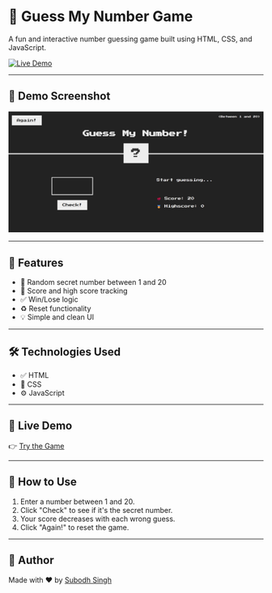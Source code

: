 # 🎯 Guess My Number Game

A fun and interactive number guessing game built using HTML, CSS, and JavaScript.

[![Live Demo](https://img.shields.io/badge/View-Live-green)](https://subodh2708.github.io/Guess-my-number/)

---

## 📸 Demo Screenshot

<img src="./screenshot.png" alt="Guess My Number Game Screenshot" width="700"/>

---

## 🚀 Features

- 🔢 Random secret number between 1 and 20
- 🎯 Score and high score tracking
- ✅ Win/Lose logic
- ♻️ Reset functionality
- 💡 Simple and clean UI

---

## 🛠️ Technologies Used

- ✅ HTML
- 🎨 CSS
- ⚙️ JavaScript

---

## 🔗 Live Demo

👉 [Try the Game](https://subodh2708.github.io/Guess-my-number/)

---

## 🧠 How to Use

1. Enter a number between 1 and 20.
2. Click "Check" to see if it's the secret number.
3. Your score decreases with each wrong guess.
4. Click "Again!" to reset the game.

---

## 🙌 Author

Made with ❤️ by [Subodh Singh](https://github.com/subodh2708)
